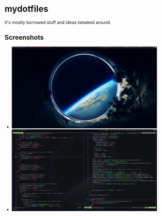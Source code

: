 # mydotfiles

It's mostly borrowed stuff and ideas tweaked around.

## Screenshots

- ![Screenshot no 1](https://raw.githubusercontent.com/0xSagaCity/mydotfiles/main/screenshots/01.png)
- ![Screenshot no 2](https://raw.githubusercontent.com/0xSagaCity/mydotfiles/main/screenshots/02.png)
